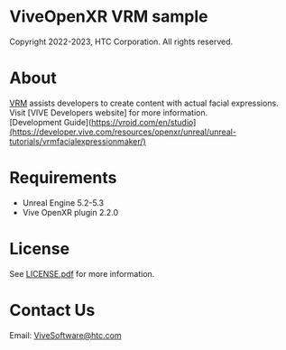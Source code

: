# ViveOpenXR VRM sample

Copyright 2022-2023, HTC Corporation. All rights reserved.

# About
[VRM](https://vroid.com/en/studio) assists developers to create content with actual facial expressions. Visit [VIVE Developers website] for more information.<br>
[Development Guide](https://vroid.com/en/studio](https://developer.vive.com/resources/openxr/unreal/unreal-tutorials/vrmfacialexpressionmaker/)

# Requirements

* Unreal Engine 5.2-5.3
* Vive OpenXR plugin 2.2.0

# License
See [LICENSE.pdf](https://github.com/ViveSoftware/ViveOpenXR_FacialExpressMaker_Unreal/blob/main/LICENSE.pdf) for more information.

# Contact Us
Email: ViveSoftware@htc.com

